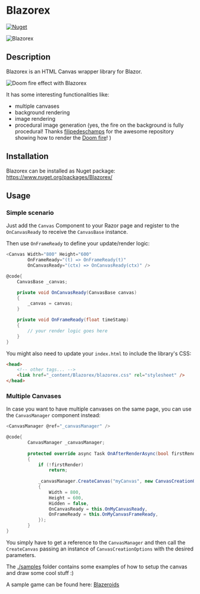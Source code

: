 # Blazorex
[![Nuget](https://img.shields.io/nuget/v/Blazorex?style=plastic)](https://www.nuget.org/packages/Blazorex/)

![Blazorex](https://raw.githubusercontent.com/mizrael/Blazorex/refs/heads/master/blazorex-logo.png)

## Description
Blazorex is an HTML Canvas wrapper library for Blazor.

![Doom fire effect with Blazorex](https://raw.githubusercontent.com/mizrael/Blazorex/master/sample.gif "Blazorex")

It has some interesting functionalities like:
- multiple canvases
- background rendering
- image rendering
- procedural image generation (yes, the fire on the background is fully procedural!
Thanks [filipedeschamps](https://github.com/filipedeschamps) for the awesome repository showing how to render the [Doom fire](https://github.com/filipedeschamps/doom-fire-algorithm)! )

## Installation
Blazorex can be installed as Nuget package: https://www.nuget.org/packages/Blazorex/

## Usage

### Simple scenario

Just add the `Canvas` Component to your Razor page and register to the `OnCanvasReady` to receive the `CanvasBase` instance.

Then use `OnFrameReady` to define your update/render logic:

```csharp
<Canvas Width="800" Height="600" 
        OnFrameReady="(t) => OnFrameReady(t)"
        OnCanvasReady="(ctx) => OnCanvasReady(ctx)" />

@code{
    CanvasBase _canvas;

    private void OnCanvasReady(CanvasBase canvas)
    {
        _canvas = canvas;
    }

    private void OnFrameReady(float timeStamp)
    {
        // your render logic goes here
    }
}

```

You might also need to update your `index.html` to include the library's CSS:
```html
<head>
    <!-- other tags... -->
    <link href="_content/Blazorex/blazorex.css" rel="stylesheet" />
</head>
```

### Multiple Canvases
In case you want to have multiple canvases on the same page, you can use the `CanvasManager` component instead:

```csharp
<CanvasManager @ref="_canvasManager" />

@code{
        CanvasManager _canvasManager;
        
        protected override async Task OnAfterRenderAsync(bool firstRender)
        {
            if (!firstRender)
                return;
        
            _canvasManager.CreateCanvas("myCanvas", new CanvasCreationOptions()
            {
                Width = 800,
                Height = 600,
                Hidden = false,
                OnCanvasReady = this.OnMyCanvasReady,
                OnFrameReady = this.OnMyCanvasFrameReady,
            });
        }
}
```

You simply have to get a reference to the `CanvasManager` and then call the `CreateCanvas` passing an instance of `CanvasCreationOptions` with the desired parameters. 

The [./samples](./samples) folder contains some examples of how to setup the canvas and draw some cool stuff :)

A sample game can be found here: [Blazeroids](https://github.com/mizrael/Blazeroids)
